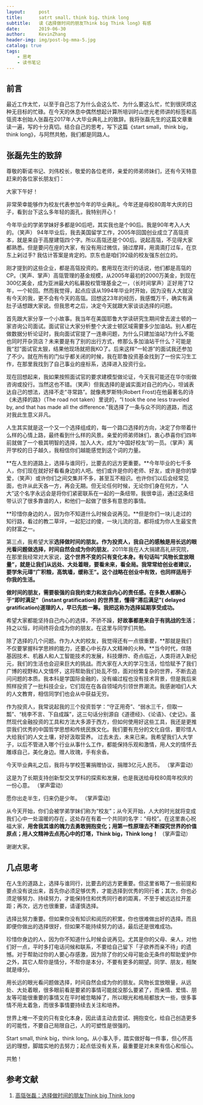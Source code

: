 ```yaml
---
layout:     post
title:      satrt small，think big，think long
subtitle:   读《选择做时间的朋友Think big Think long》有感
date:       2019-06-30
author:     KevinZhang
header-img: img/post-bg-mma-5.jpg
catalog: true
tags:
    - 思考
    - 读书笔记
---
```


## 前言
最近工作太忙，以至于自己忘了为什么会这么忙、为什么要这么忙，忙到很厌烦这种无目标的忙碌。在今天的休息中偶然想起计算所培训时山世光老师讲的标签和高瓴资本创始人张磊在2017年人大毕业典礼上的致辞。我将张磊先生的这篇文章重读一遍，写的十分真切。结合自己的思考，写下这篇《start small，think big，think long》，与阿然共勉，我们都是同路人。

## 张磊先生的致辞
尊敬的靳诺书记、刘伟校长，敬爱的各位老师，亲爱的师弟师妹们，还有今天特意赶来的各位家长朋友们：

大家下午好！

非常荣幸能够作为校友代表参加今年的毕业典礼。今年还是母校80周年大庆的日子，看到台下这么多年轻的面孔，我特别开心！

今年毕业的学弟学妹好多都是90后吧，其实我也是个90后。我是90年考入人大的。（笑声） 94年毕业后，我去美国留学工作，2005年回国创业成立了高瓴资本，就是来自于高屋建瓴四个字。所以高瓴还是个00后。说起高瓴，不见得大家都熟悉。但是要问在座的大家，有没有用过微信，骑过摩拜，用滴滴打过车，在京东上剁过手? 我估计答案是肯定的。京东也是咱们92级的校友强东创立的。

刚才提到的这些企业，都是高瓴投资的。套用现在流行的话说，他们都是高瓴的CP。（笑声、掌声）高瓴管理的基金规模，从2005年最初的2000万美金，到现在300亿美金，成为亚洲最大的私募股权管理基金之一，（长时间掌声）正好用了12年，一个轮回。然而我觉得，起点应该从1994年毕业时开始，因为没有人大就没有今天的我，更不会有今天的高瓴。回想这23年的经历，我感慨万千，确实有满肚子话想跟大家说。但我思考之后，决定今天就跟大家谈谈选择的问题。

首先跟大家分享一个小故事。我当年在美国耶鲁大学读研究生期间曾去波士顿的一家咨询公司面试。面试官让大家分析整个大波士顿区域需要多少加油站。别人都在做数据分析论证时，我向面试官提了一连串问题，为什么只建加油站?为什么不能也同时开杂货店？未来要是有了别的出行方式，修那么多加油站干什么？可能是我“怼”面试官太狠，结果他现场就把我KO了。后来这样“一轮游”的面试我还参加了不少。就在所有的门似乎都关闭的时候，我在耶鲁投资基金找到了一份实习生工作，在那里我找到了自己事业的座标系，选择进入投资行业。

现在回想起来，我如果按照面试官的要求建模型做论证，今天我可能还在华尔街做咨询或投行。当然这也不错。（笑声）但我选择的是诚实面对自己的内心，坦诚表达自己的想法，选择不走“寻常路”。就像弗罗斯特(Robert Frost)在他最著名的诗《未选择的路》（The road not taken）里说的，“I took the one less traveled by, and that has made all the difference.”我选择了一条与众不同的道路，而这对我此生意义非凡。

人生其实就是这一个又一个选择组成的，每一个路口选择的方向，决定了你带着什么样的心情上路，最终看到什么样的风景。亲爱的师弟师妹们，衷心恭喜你们四年前就做了一个极其明智的选择，加入人大，成为“中国好校友”的一员。（掌声）离开学校的日子越久，我相信你们越能感觉到这个词的力量。

**在人生的道路上，选择与谁同行，比要去的远方更重要。**今年毕业的七千多人，你们现在就好好看看身边的人吧。他们或许是你的老师、好友，或许是你的挚爱，（笑声）或许你们之间交集并不多，甚至互不相识。也许你们以后会经常见面，也许从此天各一方，再会无期。但无论任何时候，无论你们身在何方，“人大”这个名字永远会是将你们紧密联系在一起的一条纽带。我很幸运，通过这条纽带认识了很多靠谱的人，和他们一起做了很多有意思的事情。

**珍惜你身边的人，因为你不知道什么时候会说再见。**但是你们一块儿走过的知行路，看过的教二草坪，一起犯过的傻，一块儿流的泪，都将成为你人生最宝贵的财富之一。

第三点，我希望大家**选择做时间的朋友。作为投资人，我自己的感触是用长远的眼光看问题做选择，时间自然会成为你的朋友**。2011年我在人大捐建高礼研究院，在那里我经常对大家说，**这个世界不变的只有变化本身。有句话叫“风物长宜放眼量”，就是让我们从远处、大处着眼，要看未来，看全局。我常常给创业者建议，要学朱元璋“广积粮，高筑墙，缓称王”。这个战略在创业中有效，也同样适用于你我的生活。**

**做时间的朋友，需要极强的自我约束力和发自内心的责任感。在多数人都醉心于“即时满足”（instant gratification) 的世界里，懂得“滞后满足”( delayed gratification)道理的人，早已先胜一筹。我把这称为选择延期享受成功。**

希望大家都能坚持自己内心的选择，不骄不躁，**好故事都是来自于有挑战的生活**；持之以恒，时间终将会成为你的朋友。在这里与同学们共勉。

除了选择的几个问题。作为人大的校友，我觉得还有一点很重要，**那就是我们不仅要掌握科学思辨的能力，还要心中长存人文精神的火种。**当今时代，伴随基因技术、机器人和人工智能技术的发展，科技爆炸、奇点临近，人类将进入新纪元，我们的生活也会迎来巨大的挑战。而大家在人大的学习生活，恰恰赋予了我们广博的视野和人文情怀，这将帮助我们处乱不惊，面对纷繁复杂的世界，不断去追问问题的本质。我本科是学国际金融的，没有编过程也没有技术背景，但是我后来照样投资了一批科技企业，它们现在在各自领域内引领世界潮流。我感谢咱们人大的人文教育，相信同学们也会从中获益无穷。

作为投资人，我常说起我的三个投资哲学：“守正用奇”、“弱水三千，但取一瓢”、“桃李不言、下自成蹊”，这三句话分别源自《道德经》、《论语》、《史记》。虽然现代金融投资的工具和方法大多源于西方，但如何使用好这些工具，我还是更推崇我们优秀的中国哲学思想和传统民族文化。我们要有充分的文化自信，要珍惜人大给我们的人文土壤，好好汲取营养。 过去未去，未来已来。我希望我们人大学子，以后不管进入哪个行业从事什么工作，都能保持乐观和激情，用人文的情怀去雕琢自己，美化身边。赠人玫瑰，手有余香。

今天毕业典礼之后，我将与学校签署捐赠协议，捐赠3亿元人民币。
（掌声雷动）

这是为了长期支持创新型交叉学科的探索和发展，也是我送给母校80周年校庆的一份心意。
（掌声雷动）

愿你出走半生，归来仍是少年。
（掌声雷动）

从今天开始，你们会被学弟学妹们称为“校友”；从今天开始，人大的时光就将变成我们心中一处温暖的存在，这处存在有着一个共同的名字：“母校”。在这里衷心祝福大家，**用舍我其谁的魄力去勇敢拥抱变化；用第一性原理去不断探究世界的价值原点；用人文精神去点亮心中的灯塔，Think big，Think long！**
（掌声雷动）

谢谢大家。

## 几点思考
在人生的道路上，选择与谁同行，比要去的远方更重要。但这里省略了一些前提和要点没有说出来，首先你必须足够优秀，才能选择到优秀的同行者；其次，你也必须足够努力、持续努力，才能保持住和优秀同行者的距离，不至于被远远拉开差距；再次，远方也很重要，请谨慎选择。

选择比努力重要。但如果你没有知识和阅历的积累，你也很难做出好的选择。而且即便你做出的选择很好，但如果不能持续努力的话，最后还是很难成功。

珍惜你身边的人，因为你不知道什么时候会说再见。尤其是你的父母、亲人，对他们好一点，平时多打电话问候和联系，不要给自己留下「子欲养而亲不待」的遗憾。对于帮助过你的人要心存感激，因为除了你的父母可能会无条件的帮助爱护你之外，其它人帮你是情分，不帮你是本分，不要有更多的期望。同学、朋友，相聚就是缘分。

用长远的眼光看问题做选择，时间自然会成为你的朋友。风物长宜放眼量，从远处、大处着眼，很多眼前看是要紧的事情可能就没那么要紧了，而亲情、爱情、朋友等可能很重要的事情又在平时被忽略掉了，所以眼光和格局都放大一些，很多事情不用太着急，而很多事情要持续去关注和培养。

世界上唯一不变的只有变化本身，因此请主动去尝试、拥抱变化，给自己创造更多的可能性，不要自己局限自己，人的可塑性是很强的。

Start small, think big，think long。从小事入手，踏实做好每一件事，但心怀高远的理想，脚踏实地的去努力；起点低没有关系，最重要是对未来有信心和恒心。

共勉！

## 参考文献
1. [高瓴张磊：选择做时间的朋友Think big Think long](https://mp.weixin.qq.com/s/leH4VKw03-0RiHJm0M1eKg)




